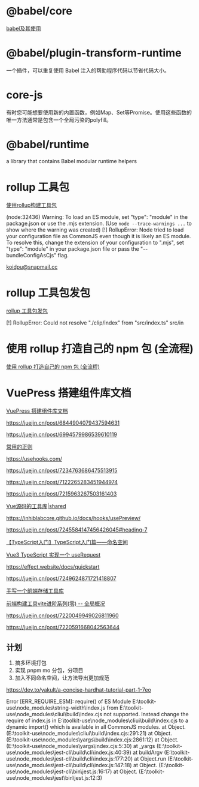 # @babel/core
[babel及其使用](https://blog.csdn.net/web22050702/article/details/128502822)

# @babel/plugin-transform-runtime
一个插件，可以重复使用 Babel 注入的帮助程序代码以节省代码大小。

# core-js
有时您可能想要使用新的内置函数，例如Map、Set等Promise。使用这些函数的唯一方法通常是包含一个全局污染的polyfill。

# @babel/runtime
 a library that contains Babel modular runtime helpers

 # rollup 工具包
 [使用rollup构建工具包](https://juejin.cn/post/7043617707421335588)


 (node:32436) Warning: To load an ES module, set "type": "module" in the package.json or use the .mjs extension.
(Use `node --trace-warnings ...` to show where the warning was created)
[!] RollupError: Node tried to load your configuration file as CommonJS even though it is likely an ES module. To resolve this, change the extension of your configuration to ".mjs", set "type": "module" in your package.json file or pass the "--bundleConfigAsCjs" flag.


koidpu@snapmail.cc


# rollup 工具包发包
[rollup 工具包发包](https://juejin.cn/post/7030456121810747429#heading-7)


[!] RollupError: Could not resolve "./clip/index" from "src/index.ts" src/in

# 使用 rollup 打造自己的 npm 包 (全流程)
[使用 rollup 打造自己的 npm 包 (全流程)](https://juejin.cn/post/6950557086916804645#heading-5)


# VuePress 搭建组件库文档
[VuePress 搭建组件库文档](https://juejin.cn/post/7064746265266880549)


https://juejin.cn/post/6844904079437594631

https://juejin.cn/post/6994579986539610119

[常用的正则](https://juejin.cn/post/6994579986539610119)

https://usehooks.com/

https://juejin.cn/post/7234763686475513915

https://juejin.cn/post/7122265283451944974

https://juejin.cn/post/7215963267503161403

[Vue源码的工具库|shared](https://juejin.cn/post/7002947484100067342)


https://inhiblabcore.github.io/docs/hooks/usePreview/

https://juejin.cn/post/7245584147456426045#heading-7


[【TypeScript入门】TypeScript入门篇——命名空间](https://blog.csdn.net/dxt19980308/article/details/128625265)

[Vue3 TypeScript 实现一个 useRequest](https://juejin.cn/post/7100804171388944398)

https://effect.website/docs/quickstart

https://juejin.cn/post/7249624871721418807


[手写一个前端存储工具库](https://juejin.cn/post/7199659141019107386#heading-2)


[前端构建工具vite进阶系列(零) -- 全局概况](https://juejin.cn/post/7144274662199918629)

https://juejin.cn/post/7220049949026811960

https://juejin.cn/post/7220591668042563644

## 计划

1. 搞多环境打包
2. 实现 pnpm mo 分包，分项目
3. 加入不同命名空间，让方法导出更加规范


https://dev.to/yakult/a-concise-hardhat-tutorial-part-1-7eo


Error [ERR_REQUIRE_ESM]: require() of ES Module E:\toolkit-use\node_modules\string-width\index.js from E:\toolkit-use\node_modules\cliui\build\index.cjs not supported.
Instead change the require of index.js in E:\toolkit-use\node_modules\cliui\build\index.cjs to a dynamic import() which is available in all CommonJS modules.
    at Object.<anonymous> (E:\toolkit-use\node_modules\cliui\build\index.cjs:291:21)
    at Object.<anonymous> (E:\toolkit-use\node_modules\yargs\build\index.cjs:2861:12)
    at Object.<anonymous> (E:\toolkit-use\node_modules\yargs\index.cjs:5:30)
    at _yargs (E:\toolkit-use\node_modules\jest-cli\build\cli\index.js:40:39)
    at buildArgv (E:\toolkit-use\node_modules\jest-cli\build\cli\index.js:177:20)
    at Object.run (E:\toolkit-use\node_modules\jest-cli\build\cli\index.js:147:18)
    at Object.<anonymous> (E:\toolkit-use\node_modules\jest-cli\bin\jest.js:16:17)
    at Object.<anonymous> (E:\toolkit-use\node_modules\jest\bin\jest.js:12:3)